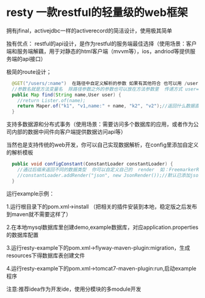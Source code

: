 resty 一款restful的轻量级的web框架
===========

拥有jfinal，activejdbc一样的activerecord的简洁设计，使用极其简单


独有优点：
restful的api设计，是作为restful的服务端最佳选择（使用场景：客户端和服务端解藕，用于对静态的html客户端（mvvm等），ios，andriod等提供服务端的api接口）

极简的route设计；
```java
  @GET("/users/:name")  在路径中自定义解析的参数 如果有其他符合 也可以用 /users/{name}
  //参数名就是方法变量名  除路径参数之外的参数也可以放在方法参数里  传递方式 user={json字符串}
  public Map find(String name,User user) {
    //return Lister.of(name);
    return Maper.of("k1", "v1,name:" + name, "k2", "v2");//返回什么数据直接return，完全融入普通方法的方式
  }
```

支持多数据源和分布式事务（使用场景：需要访问多个数据库的应用，或者作为公司内部的数据中间件向客户端提供数据访问api等）

当然也是支持传统的web开发，你可以自己实现数据解析，在config里添加自定义的解析模板

```java
  public void configConstant(ConstantLoader constantLoader) {
    //通过后缀来返回不同的数据类型  你可以自定义自己的  render  如：FreemarkerRender
    //constantLoader.addRender("json", new JsonRender());//默认已添加json和text的支持，只需要把自定义的Render add即可
  }
```


运行example示例：

1.运行根目录下的pom.xml->install （把相关的插件安装到本地，稳定版之后发布到maven就不需要这样了）

2.在本地mysql数据库里创建demo,example数据库，对应application.properties的数据库配置

3.运行resty-example下的pom.xml->flyway-maven-plugin:migration，生成resources下得数据库表创建文件

4.运行resty-example下的pom.xml->tomcat7-maven-plugin:run,启动example程序

注意:推荐idea作为开发ide，使用分模块的多module开发


